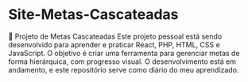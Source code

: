 # Site-Metas-Cascateadas
🚀 Projeto de Metas Cascateadas Este projeto pessoal está sendo desenvolvido para aprender e praticar React, PHP, HTML, CSS e JavaScript. O objetivo é criar uma ferramenta para gerenciar metas de forma hierárquica, com progresso visual. O desenvolvimento está em andamento, e este repositório serve como diário do meu aprendizado.
